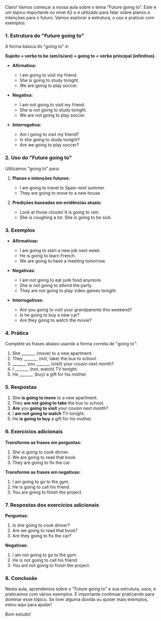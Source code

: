 Claro! Vamos começar a nossa aula sobre o tema "Future going to". Este é um tópico importante no nível A2 e é utilizado para falar sobre planos e intenções para o futuro. Vamos explorar a estrutura, o uso e praticar com exemplos.

### 1. Estrutura do "Future going to"

A forma básica do "going to" é:

**Sujeito + verbo to be (am/is/are) + going to + verbo principal (infinitivo).**

- **Afirmativa:** 
  
  - I am going to visit my friend.
  - She is going to study tonight.
  - We are going to play soccer.

- **Negativa:** 
  
  - I am not going to visit my friend.
  - She is not going to study tonight.
  - We are not going to play soccer.

- **Interrogativa:**
  
  - Am I going to visit my friend?
  - Is she going to study tonight?
  - Are we going to play soccer?

### 2. Uso do "Future going to"

Utilizamos "going to" para:

1. **Planos e intenções futuros:**
   
   - I am going to travel to Spain next summer.
   - They are going to move to a new house.

2. **Predições baseadas em evidências atuais:**
   
   - Look at those clouds! It is going to rain.
   - She is coughing a lot. She is going to be sick.

### 3. Exemplos

- **Afirmativas:**
  
  - I am going to start a new job next week.
  - He is going to learn French.
  - We are going to have a meeting tomorrow.

- **Negativas:**
  
  - I am not going to eat junk food anymore.
  - She is not going to attend the party.
  - They are not going to play video games tonight.

- **Interrogativas:**
  
  - Are you going to visit your grandparents this weekend?
  - Is he going to buy a new car?
  - Are they going to watch the movie?

### 4. Prática

Complete as frases abaixo usando a forma correta de "going to":

1. She _______ (move) to a new apartment.
2. They _______ (not, take) the bus to school.
3. _______ you _______ (visit) your cousin next month?
4. I _______ (not, watch) TV tonight.
5. He _______ (buy) a gift for his mother.

### 5. Respostas

1. She **is going to move** to a new apartment.
2. They **are not going to take** the bus to school.
3. **Are** you **going to visit** your cousin next month?
4. I **am not going to watch** TV tonight.
5. He **is going to buy** a gift for his mother.

### 6. Exercícios adicionais

**Transforme as frases em perguntas:**

1. She is going to cook dinner.
2. We are going to read that book.
3. They are going to fix the car.

**Transforme as frases em negativas:**

1. I am going to go to the gym.
2. He is going to call his friend.
3. You are going to finish the project.

### 7. Respostas dos exercícios adicionais

**Perguntas:**

1. Is she going to cook dinner?
2. Are we going to read that book?
3. Are they going to fix the car?

**Negativas:**

1. I am not going to go to the gym.
2. He is not going to call his friend.
3. You are not going to finish the project.

### 8. Conclusão

Nesta aula, aprendemos sobre o "Future going to" e sua estrutura, usos, e praticamos com vários exemplos. É importante continuar praticando para dominar esse tópico. Se tiver alguma dúvida ou quiser mais exemplos, estou aqui para ajudar!

Bom estudo!
